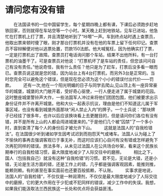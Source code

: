 # 请问您有没有错
　　在法国读书的一位中国留学生，每个星期四晚上都有课，下课后必须跑步赶地铁回家，否则就得在车站空等一个小时。某天晚上赶到地铁站，见车已进站，他急忙在打票机上打了票，并且清楚地听到了“咔嚓”一声。车到终点站时遇上查票员，他取出票来顿时傻了眼，刚才那台打票机并没有在他的车票上留下任何印记。查票员不容辩解便对他以逃票处置，罚款150法郎。他大喊冤枉，因为他确实打了票，一定是打票机出了故障。查票员打电话询问那个车站，结果不出他所料，有一台打票机的油墨干了。可是查票员对他说：“打票机坏了是车站的责任，但您该问问自己有没有责任。”他说奇怪，我有什么责任？他只是为了赶车，打票后没多看一眼而已。查票员说这就是您的错，因为站台上有4台打票机，而另外3台是正常的。当时您完全可以避免这个错误，但是现在您必须为这个小小的错误付出代价——罚款。 
　　还有一次,他在一个阳光明媚的日子与同学去爬山,见山顶上有一座异常豪华的城堡，城堡的大门敞开着，受好奇心驱使，一行人便走进了属于城堡的花园。这时整座城堡警铃声大作，一些法国军人冲过来将他们团团包围，他们被要求出示身份证件并不许离开城堡。他和大伙一起表示抗议，理由是他们不知道这儿属于军事区域，也没有看到城堡外面那块“闲人禁止入内”的牌子。一个士兵说：“那块牌子已经挂了很多年，也许以后应该换块看上去更醒目的，但是请问你们各位有没有错，并不是所有上山的人都会闯进城堡来的。”于是他们几个被“囚禁”了一个多小时，直到查清了每个人的身份后才被允许下山。 
　　这就是法国人的“自我检错法”。在法国很少听到诸如学生因考试迟到而抱怨天气或堵车。法国人认为碰上了不愉快的事再去强调客观已于事无补，而这时应该扪心自问有没有错或怎样避免下次再犯同样的错误。旅法多年，从未见过法国人在公共场合吵架，看来这个民族长期奉行的自我检错习惯，最大限度地减少了人际交往中的磨擦。 
　　相比之下，国人（包括我自己）就没有这种“自我检错”的习惯。君不见，无论是大错，还是小错，无论是生活方面的错，还是工作上的错，几乎都是强调客观因素，能推则推，能赖则赖。有的甚至在事实面前也还要百般抵赖，不认账。 
　　实事求是地说，法国人的“自我检错”，不仅仅是一种润滑剂，不仅仅是最大限度地减少了人际交往中的磨擦，它的更大作用在于少犯或不犯同样的错误，减少工作中的失误。我想，如果我们能汲取法兰西民族这一长处和优点将会获益匪浅。
 